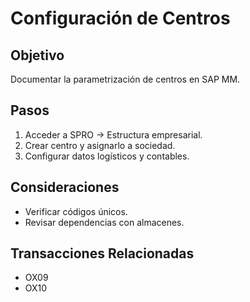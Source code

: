 # Configuración de Centros

## Objetivo
Documentar la parametrización de centros en SAP MM.

## Pasos
1. Acceder a SPRO → Estructura empresarial.
2. Crear centro y asignarlo a sociedad.
3. Configurar datos logísticos y contables.

## Consideraciones
- Verificar códigos únicos.
- Revisar dependencias con almacenes.

## Transacciones Relacionadas
- OX09
- OX10
